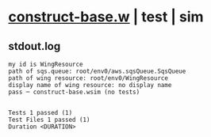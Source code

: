 # [construct-base.w](../../../../../examples/tests/valid/construct-base.w) | test | sim

## stdout.log
```log
my id is WingResource
path of sqs.queue: root/env0/aws.sqsQueue.SqsQueue
path of wing resource: root/env0/WingResource
display name of wing resource: no display name
pass ─ construct-base.wsim (no tests)
 
 
Tests 1 passed (1)
Test Files 1 passed (1)
Duration <DURATION>
```

